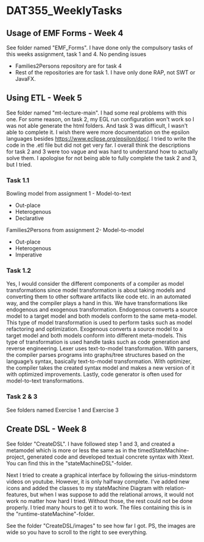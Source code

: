 # DAT355_WeeklyTasks

## Usage of EMF Forms - Week 4

See folder named "EMF_Forms". I have done only the compulsory tasks of this weeks assignment, task 1 and 4. No pending issues

- Families2Persons repository are for task 4
- Rest of the repositories are for task 1. I have only done RAP, not SWT or JavaFX.

## Using ETL - Week 5

See folder named "mt-lecture-main". I had some real problems with this one. For some reason, on task 2, my EGL run configuration won't work so I was not able generate the html folders. And task 3 was difficult, I wasn't able to complete it. I wish there were more documentation on the epsilon languages besides https://www.eclipse.org/epsilon/doc/. I tried to write the code in the .etl file but did not get very far. I overall think the descriptions for task 2 and 3 were too vague and was hard to understand how to actually solve them. I apologise for not being able to fully complete the task 2 and 3, but I tried.

### Task 1.1
Bowling model from assignment 1 - Model-to-text
-	Out-place
-	Heterogenous
-	Declarative

Families2Persons from assignment 2- Model-to-model
-	Out-place
-	Heterogenous
-	Imperative

### Task 1.2

Yes, I would consider the different components of a compiler as model transformations since model transformation is about taking models and converting them to other software artifacts like code etc. in an automated way, and the compiler plays a hand in this. We have transformations like endogenous and exogenous transformation. Endogenous converts a source model to a target model and both models conform to the same meta-model. This type of model transformation is used to perform tasks such as model refactoring and optimization. Exogenous converts a source model to a target model and both models conform into different meta-models. This type of transformation is used handle tasks such as code generation and reverse engineering. Lexer uses text-to-model transformation. With parsers, the compiler parses programs into graphs/tree structures based on the language’s syntax, basically text-to-model transformation. With optimizer, the compiler takes the created syntax model and makes a new version of it with optimized improvements. Lastly, code generator is often used for model-to-text transformations.

### Task 2 & 3

See folders named Exercise 1 and Exercise 3

## Create DSL - Week 8

See folder "CreateDSL". I have followed step 1 and 3, and created a metamodel which is more or less the same as in the timedStateMachine-project, generated code and developed textual concrete syntax with Xtext. You can find this in the "stateMachineDSL"-folder. 

Next I tried to create a graphical interface by following the sirius-mindstorm videos on youtube. However, it is only halfway complete. I've added new icons and added the classes to my stateMachine Diagram with relation-features, but when I was suppose to add the relational arrows, it would not work no matter how hard I tried. Without those, the rest could not be done properly. I tried many hours to get it to work. The files containing this is in the "runtime-stateMachine"-folder. 

See the folder "CreateDSL/images" to see how far I got. PS, the images are wide so you have to scroll to the right to see everything.

